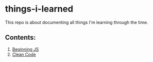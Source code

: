 # things-i-learned
This repo is about documenting all things I'm learning through the time.

## Contents:

1. [Beginning JS](https://github.com/saracrz/things-i-learned/blob/main/beginning-javascript.md)
2. [Clean Code](https://github.com/saracrz/things-i-learned/blob/main/clean-code)


